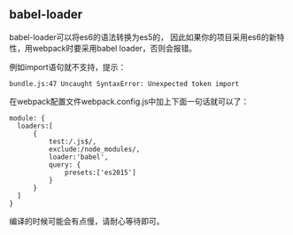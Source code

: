 ## babel-loader

babel-loader可以将es6的语法转换为es5的，
因此如果你的项目采用es6的新特性，用webpack时要采用babel loader，否则会报错。

例如import语句就不支持，提示：

```
bundle.js:47 Uncaught SyntaxError: Unexpected token import
```

在webpack配置文件webpack.config.js中加上下面一句话就可以了：

```
module: {
  loaders:[
      {
          test:/.js$/,
          exclude:/node_modules/,
          loader:'babel',
          query: {
              presets:['es2015']
          }
      }
  ]
}
```

编译的时候可能会有点慢，请耐心等待即可。